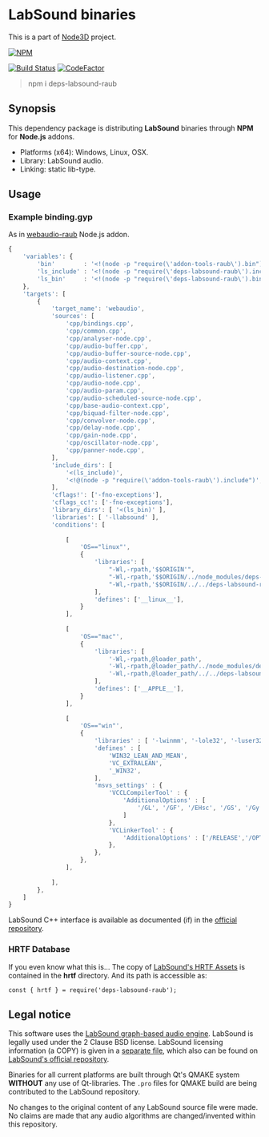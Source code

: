 # LabSound binaries

This is a part of [Node3D](https://github.com/node-3d) project.

[![NPM](https://nodei.co/npm/deps-labsound-raub.png?compact=true)](https://www.npmjs.com/package/deps-labsound-raub)

[![Build Status](https://api.travis-ci.com/node-3d/deps-labsound-raub.svg?branch=master)](https://travis-ci.com/node-3d/deps-labsound-raub)
[![CodeFactor](https://www.codefactor.io/repository/github/node-3d/deps-labsound-raub/badge)](https://www.codefactor.io/repository/github/node-3d/deps-labsound-raub)

> npm i deps-labsound-raub


## Synopsis

This dependency package is distributing **LabSound**
binaries through **NPM** for **Node.js** addons.

* Platforms (x64): Windows, Linux, OSX.
* Library: LabSound audio.
* Linking: static lib-type.


## Usage

### Example binding.gyp

As in [webaudio-raub](https://github.com/node-3d/webaudio-raub/tree/master/src) Node.js addon.

```javascript
{
	'variables': {
		'bin'        : '<!(node -p "require(\'addon-tools-raub\').bin")',
		'ls_include' : '<!(node -p "require(\'deps-labsound-raub\').include")',
		'ls_bin'     : '<!(node -p "require(\'deps-labsound-raub\').bin")',
	},
	'targets': [
		{
			'target_name': 'webaudio',
			'sources': [
				'cpp/bindings.cpp',
				'cpp/common.cpp',
				'cpp/analyser-node.cpp',
				'cpp/audio-buffer.cpp',
				'cpp/audio-buffer-source-node.cpp',
				'cpp/audio-context.cpp',
				'cpp/audio-destination-node.cpp',
				'cpp/audio-listener.cpp',
				'cpp/audio-node.cpp',
				'cpp/audio-param.cpp',
				'cpp/audio-scheduled-source-node.cpp',
				'cpp/base-audio-context.cpp',
				'cpp/biquad-filter-node.cpp',
				'cpp/convolver-node.cpp',
				'cpp/delay-node.cpp',
				'cpp/gain-node.cpp',
				'cpp/oscillator-node.cpp',
				'cpp/panner-node.cpp',
			],
			'include_dirs': [
				'<(ls_include)',
				'<!@(node -p "require(\'addon-tools-raub\').include")',
			],
			'cflags!': ['-fno-exceptions'],
			'cflags_cc!': ['-fno-exceptions'],
			'library_dirs': [ '<(ls_bin)' ],
			'libraries': [ '-llabsound' ],
			'conditions': [
				
				[
					'OS=="linux"',
					{
						'libraries': [
							"-Wl,-rpath,'$$ORIGIN'",
							"-Wl,-rpath,'$$ORIGIN/../node_modules/deps-labsound-raub/<(bin)'",
							"-Wl,-rpath,'$$ORIGIN/../../deps-labsound-raub/<(bin)'",
						],
						'defines': ['__linux__'],
					}
				],
				
				[
					'OS=="mac"',
					{
						'libraries': [
							'-Wl,-rpath,@loader_path',
							'-Wl,-rpath,@loader_path/../node_modules/deps-labsound-raub/<(bin)',
							'-Wl,-rpath,@loader_path/../../deps-labsound-raub/<(bin)',
						],
						'defines': ['__APPLE__'],
					}
				],
				
				[
					'OS=="win"',
					{
						'libraries' : [ '-lwinmm', '-lole32', '-luser32', '-lgdi32' ],
						'defines' : [
							'WIN32_LEAN_AND_MEAN',
							'VC_EXTRALEAN',
							'_WIN32',
						],
						'msvs_settings' : {
							'VCCLCompilerTool' : {
								'AdditionalOptions' : [
									'/GL', '/GF', '/EHsc', '/GS', '/Gy', '/GR-',
								]
							},
							'VCLinkerTool' : {
								'AdditionalOptions' : ['/RELEASE','/OPT:REF','/OPT:ICF','/LTCG'],
							},
						},
					},
				],
				
			],
		},
	]
}
```

LabSound C++ interface is available as documented (if) in the
[official repository](https://github.com/LabSound/LabSound).


### HRTF Database

If you even know what this is... The copy of
[LabSound's HRTF Assets](https://github.com/LabSound/LabSound/tree/master/assets/hrtf)
is contained in the **hrtf** directory. And its path is accessible as:

```
const { hrtf } = require('deps-labsound-raub');
```


## Legal notice

This software uses the [LabSound graph-based audio engine](https://github.com/LabSound/LabSound).
LabSound is legally used under the 2 Clause BSD license.
LabSound licensing information (a COPY) is given in a [separate file](/LABSOUND_BSD),
which also can be found on
[LabSound's official repository](https://github.com/LabSound/LabSound/blob/master/LICENSE).

Binaries for all current platforms are built through Qt's QMAKE system **WITHOUT** any use of
Qt-libraries. The `.pro` files for QMAKE build are being contributed to the LabSound repository.

No changes to the original content of any LabSound source file were made. No claims are made that
any audio algorithms are changed/invented within this repository.
